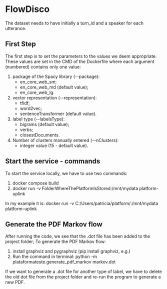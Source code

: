 # FlowDisco

The dataset needs to have initially a turn_id and a speaker for each utterance. 

## First Step

The first step is to set the parameters to the values we deem appropriate.
These values are set in the CMD of the Dockerfile where each argument (numbered)
contains only one value:

1. package of the Spacy library (--package):
    + en_core_web_sm;
    + en_core_web_md (default value);
    + en_core_web_lg.
2. vector representation (--representation):
    + tfidf;
    + word2vec;
    + sentenceTransformer (default value).
3. label type (--labelsType):
    + bigrams (default value);
    + verbs;
    + closestDocuments.
4. Number of clusters manually entered (--nClusters):
    + integer value (15 - default value).

## Start the service - commands

To start the service locally, we have to use two commands:

1. docker compose build
2. docker run -v FolderWhereThePlatformIsStored:/mnt/mydata platform-uplink

In my example it is: docker run -v C:/Users/patricia/platform/:/mnt/mydata platform-uplink

## Generate the PDF Markov flow

After running the code, we see that the .dot file has been added to the project folder;
To generate the PDF Markov flow:

1. install graphviz and pygraphviz (pip install graphviz, e.g.)
3. Run the command in terminal: python -m plataformateste.generate_pdf_markov markov.dot

If we want to generate a .dot file for another type of label, we have to delete the old
dot file from the project folder and re-run the program to generate a new PDF.
